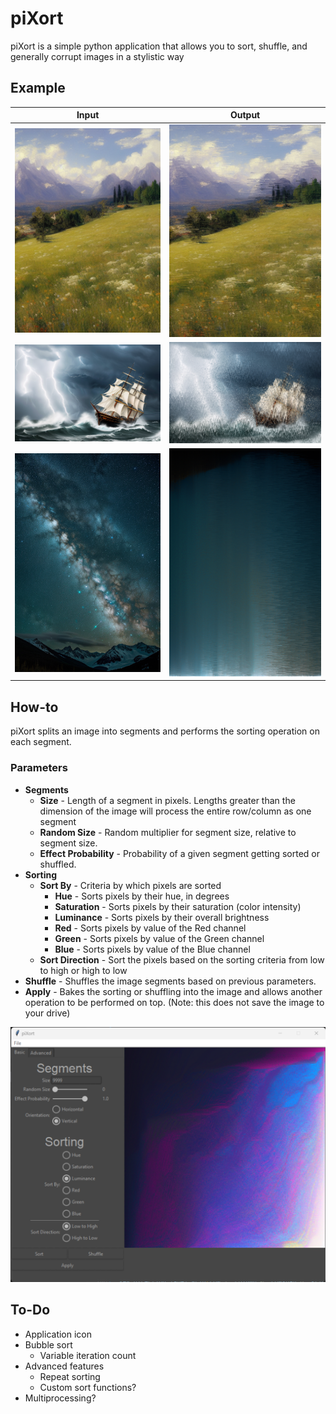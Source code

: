 # piXort
piXort is a simple python application that allows you to sort, shuffle, and generally corrupt images in a stylistic way

## Example
Input                    |  Output
:-----------------------:|:-------------------------:
![](/images/image1.png)  |  ![](/images/image1-sorted.png)
![](/images/image2.png)  |  ![](/images/image2-sorted.png)
![](/images/image3.png)  |  ![](/images/image3-sorted.png)

## How-to
piXort splits an image into segments and performs the sorting operation on each segment.

### Parameters
- **Segments**
  - **Size** - Length of a segment in pixels. Lengths greater than the dimension of the image will process the entire row/column as one segment
  - **Random Size** - Random multiplier for segment size, relative to segment size.
  - **Effect Probability** - Probability of a given segment getting sorted or shuffled.
- **Sorting**
  - **Sort By** - Criteria by which pixels are sorted
    - **Hue** - Sorts pixels by their hue, in degrees
    - **Saturation** - Sorts pixels by their saturation (color intensity)
    - **Luminance** - Sorts pixels by their overall brightness
    - **Red** - Sorts pixels by value of the Red channel
    - **Green** - Sorts pixels by value of the Green channel
    - **Blue** - Sorts pixels by value of the Blue channel   
  - **Sort Direction** - Sort the pixels based on the sorting criteria from low to high or high to low
- **Shuffle** - Shuffles the image segments based on previous parameters.
- **Apply** - Bakes the sorting or shuffling into the image and allows another operation to be performed on top. (Note: this does not save the image to your drive)

![](/images/gui.png)

## To-Do
- Application icon
- Bubble sort
  - Variable iteration count
- Advanced features
  - Repeat sorting
  - Custom sort functions?
- Multiprocessing?